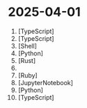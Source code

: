 # 2025-04-01

1. [](https://github.comundefined "YouTube Music Desktop App bundled with custom plugins (and built-in ad blocker / downloader)") [TypeScript]
2. [](https://github.comundefined "Free, simple, fast interactive diagrams for any GitHub repository") [TypeScript]
3. [](https://github.comundefined "Node Version Manager - POSIX-compliant bash script to manage multiple active node.js versions") [Shell]
4. [](https://github.comundefined "The fast, Pythonic way to build Model Context Protocol servers 🚀") [Python]
5. [](https://github.comundefined "An open-source remote desktop application designed for self-hosting, as an alternative to TeamViewer.") [Rust]
6. [](https://github.comundefined "📄 A curated list of awesome .cursorrules files") 
7. [](https://github.comundefined "🏦 The neobank built for nonprofits.") [Ruby]
8. [](https://github.comundefined "21 Lessons, Get Started Building with Generative AI 🔗 https://microsoft.github.io/generative-ai-for-beginners/") [JupyterNotebook]
9. [](https://github.comundefined "🚀🤖 Crawl4AI: Open-source LLM Friendly Web Crawler & Scraper. Don't be shy, join here: https://discord.gg/jP8KfhDhyN") [Python]
10. [](https://github.comundefined "A fancy, easy-to-use and reactive self-hosted docker compose.yaml stack-oriented manager") [TypeScript]
